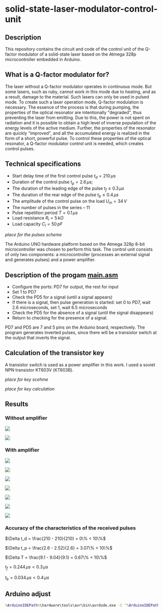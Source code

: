 # solid-state-laser-modulator-control-unit

## Description

This repository contains the circuit and code of the control unit of the Q-factor modulator of a solid-state laser based on the Atmega 328p microcontroller embedded in Arduino.

## What is a Q-factor modulator for?

The laser without a Q-factor modulator operates in continuous mode. But some lasers, such as ruby, cannot work in this mode due to heating, and as a result, damage to the material.  Such lasers can only be used in pulsed mode. To create such a laser operation mode, Q-factor modulation is necessary. The essence of the process is that during pumping, the properties of the optical resonator are intentionally "degraded", thus preventing the laser from emitting. Due to this, the power is not spent on radiation and it is possible to obtain a high level of inverse population of the energy levels of the active medium. Further, the properties of the resonator are quickly "improved", and all the accumulated energy is realized in the form of a short, powerful pulse. To control these properties of the optical resonator, a Q-factor modulator control unit is needed, which creates control pulses.

## Technical specifications

- Start delay time of the first control pulse $t_d = 210\,\mu s$
- Duration of the control pulse $t_p = 2.6\,\mu s$;
- The duration of the leading edge of the pulse $t_f \le 0.3\,\mu s$
- The duration of the rear edge of the pulse $t_b \le 0.4\,\mu s$
- The amplitude of the control pulse on the load $U_m = 34\,V$
- The number of pulses in the series – 11
- Pulse repetition period $T = 0.1\,\mu s$
- Load resistance $R_l = 5\,k\Omega$
- Load capacity $C_l = 50\,pF$

*place for the pulses scheme*

The Arduino UNO hardware platform based on the Atmega 328p 8-bit microcontroller was chosen to perform this task. The control unit consists of only two components: a microcontroller (processes an external signal and generates pulses) and a power amplifier.

## Description of the progam [main.asm](src/main.asm)

- Configure the ports: PD7 for output, the rest for input
- Set 1 to PD7
- Check the PD5 for a signal (until a signal appears)
- If there is a signal, then pulse generation is started: set 0 to PD7, wait 2.6 microseconds, set 1, wait 6.5 microseconds
- Check the PD5 for the absence of a signal (until the signal disappears)
- Return to checking for the presence of a signal.

PD7 and PD5 are 7 and 5 pins on the Arduino board, respectively.
The program generates inverted pulses, since there will be a transistor switch at the output that inverts the signal.

## Calculation of the transistor key

A transistor switch is used as a power amplifier in this work. I used a soviet NPN transistor KT603V (КТ603В).

*place for key scehme*

*place for key calculation*

## Results

### Without amplifier

![](images/without_amp.png)

![](images/without_amp_2.png)

### With amplifier

![](images/with_amp.png)

![](images/pack_delay.png)

![](images/pulse_period.png)

![](images/pulse_distance.png)

![](images/pulse_width.png)

![](images/pulse_front.png)

![](images/pulse_back.png)

### Accuracy of the characteristics of the received pulses

$\Delta t_d = \frac{210 - 210}{210} = 0\% < 10\%$

$\Delta t_p = \frac{2.6 - 2.52}{2.6} = 3.07\% < 10\%$

$\Delta T = \frac{9.1 - 9.04}{9.1} = 0.67\% < 10\%$

$t_f = 0.244\,\mu s < 0.3\,\mu s$

$t_b = 0.034\,\mu s < 0.4\,\mu s$

## Arduino adjust

```cmd
%ArduinoIDEPath%\hardware\tools\avr\bin\avrdude.exe -C "%ArduinoIDEPath%\hardware\tools\avr\etc\avrdude.conf" -p atmega328p -c arduino -P COM4 -b 115200 -U flash:w:"$(ProjectDir)Debug\$(TargetName).hex":i
```